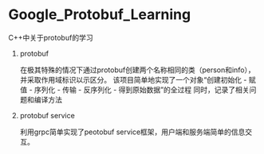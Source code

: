 # Google_Protobuf_Learning
C++中关于protobuf的学习 

1. protobuf
   
   在极其特殊的情况下通过protobuf创建两个名称相同的类（person和info），并采取作用域标识以示区分。
该项目简单地实现了一个对象“创建初始化 - 赋值 - 序列化 - 传输 - 反序列化 - 得到原始数据”的全过程
同时，记录了相关问题和编译方法


2. protobuf service

   利用grpc简单实现了peotobuf service框架，用户端和服务端简单的信息交互。
